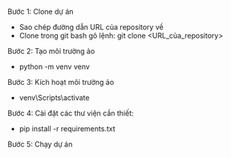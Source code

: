Bước 1: Clone dự án
- Sao chép đường dẫn URL của repository về
- Clone trong git bash gõ lệnh:
    git clone <URL_của_repository>

Bước 2: Tạo môi trường ảo
- python -m venv venv

Bước 3: Kích hoạt môi trường ảo
- venv\Scripts\activate

Bước 4: Cài đặt các thư viện cần thiết: 
- pip install -r requirements.txt

Bước 5: Chạy dự án 
